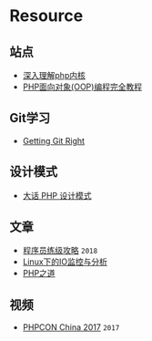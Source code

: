 # Resource

## 站点
* [深入理解php内核](http://php-internals.com/)
* [PHP面向对象(OOP)编程完全教程](https://www.kancloud.cn/webxyl/php_oop/68882)

## Git学习
* [Getting Git Right](https://www.atlassian.com/git)

## 设计模式
* [大话 PHP 设计模式](http://www.imooc.com/learn/236)

## 文章
* [程序员练级攻略](https://coolshell.cn/articles/18360.html)  `2018`
* [Linux下的IO监控与分析](http://www.cnblogs.com/quixotic/p/3258730.html)
* [PHP之道](https://laravel-china.github.io/php-the-right-way/)

## 视频
* [PHPCON China 2017](http://www.itdks.com/eventlist/detail/945)  `2017`